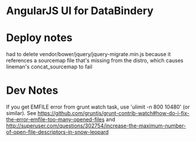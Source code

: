 # AngularJS UI for DataBindery

# Deploy notes

had to delete vendor/bower/jquery/jquery-migrate.min.js because it references a sourcemap file that's missing from the distro, which causes lineman's concat_sourcemap to fail

# Dev Notes

If you get EMFILE error from grunt watch task, use 'ulimit -n 800 10480' (or similar). See https://github.com/gruntjs/grunt-contrib-watch#how-do-i-fix-the-error-emfile-too-many-opened-files and http://superuser.com/questions/302754/increase-the-maximum-number-of-open-file-descriptors-in-snow-leopard
